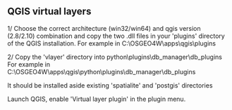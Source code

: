QGIS virtual layers
-------------------

1/ Choose the correct architecture (win32/win64) and qgis version (2.8/2.10) combination
and copy the two .dll files in your 'plugins' directory of the QGIS installation.
For example in C:\OSGEO4W\apps\qgis\plugins

2/ Copy the 'vlayer' directory into python\plugins\db_manager\db_plugins
For example in C:\OSGEO4W\apps\qgis\python\plugins\db_manager\db_plugins

It should be installed aside existing 'spatialite' and 'postgis' directories

Launch QGIS, enable 'Virtual layer plugin' in the plugin menu.

